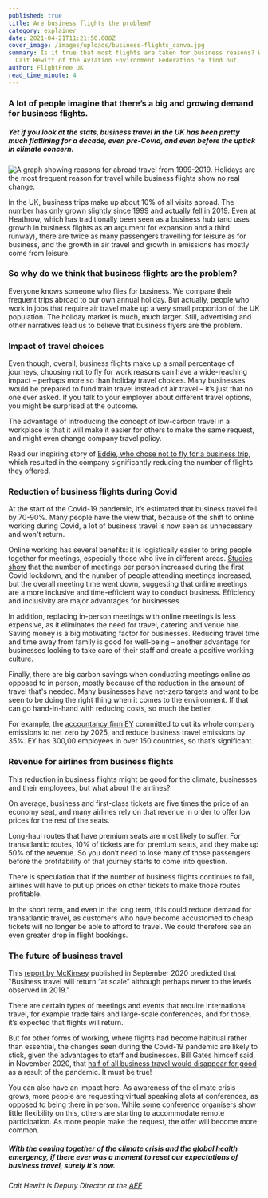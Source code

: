 ```yaml
---
published: true
title: Are business flights the problem?
category: explainer
date: 2021-04-21T11:21:50.008Z
cover_image: /images/uploads/business-flights_canva.jpg
summary: Is it true that most flights are taken for business reasons? We talk to
  Cait Hewitt of the Aviation Environment Federation to find out.
author: FlightFree UK
read_time_minute: 4
---
```

### A lot of people imagine that there’s a big and growing demand for business flights.

##### Yet if you look at the stats, business travel in the UK has been pretty much flatlining for a decade, even pre-Covid, and even before the uptick in climate concern.

![A graph showing reasons for abroad travel from 1999-2019. Holidays are the most frequent reason for travel while business flights show no real change.](/images/uploads/ons-travel-trends-chart.jpg)

In the UK, business trips make up about 10% of all visits abroad. The number has only grown slightly since 1999 and actually fell in 2019. Even at Heathrow, which has traditionally been seen as a business hub (and uses growth in business flights as an argument for expansion and a third runway), there are twice as many passengers travelling for leisure as for business, and the growth in air travel and growth in emissions has mostly come from leisure.

### So why do we think that business flights are the problem?

Everyone knows someone who flies for business. We compare their frequent trips abroad to our own annual holiday. But actually, people who work in jobs that require air travel make up a very small proportion of the UK population. The holiday market is much, much larger. Still, advertising and other narratives lead us to believe that business flyers are the problem.

### I﻿mpact of travel choices

E﻿ven though, overall, business flights make up a small percentage of journeys, choosing not to fly for work reasons can have a wide-reaching impact – perhaps more so than holiday travel choices. Many businesses would be prepared to fund train travel instead of air travel – it’s just that no one ever asked. If you talk to your employer about different travel options, you might be surprised at the outcome. 

T﻿he advantage of introducing the concept of low-carbon travel in a workplace is that it will make it easier for others to make the same request, and might even change company travel policy.

R﻿ead our inspiring story of [Eddie, who chose not to fly for a business trip](/post/sorry-boss-i-ve-given-up-flying/), which resulted in the company significantly reducing the number of flights they offered. 

### R﻿eduction of business flights during Covid

A﻿t the start of the Covid-19 pandemic, it’s estimated that business travel fell by 70-90%. Many people have the view that, because of the shift to online working during Covid, a lot of business travel is now seen as unnecessary and won't return.

O﻿nline working has several benefits: it is logistically easier to bring people together for meetings, especially those who live in different areas. [Studies show](https://www.statista.com/statistics/1234923/pre-and-post-covid-online-meetings/) that the number of meetings per person increased during the first Covid lockdown, and the number of people attending meetings increased, but the overall meeting time went down, suggesting that online meetings are a more inclusive and time-efficient way to conduct business. Efficiency and inclusivity are major advantages for businesses.

I﻿n addition, replacing in-person meetings with online meetings is less expensive, as it eliminates the need for travel, catering and venue hire. Saving money is a big motivating factor for businesses. Reducing travel time and time away from family is good for well-being – another advantage for businesses looking to take care of their staff and create a positive working culture.

F﻿inally, there are big carbon savings when conducting meetings online as opposed to in person, mostly because of the reduction in the amount of travel that's needed. Many businesses have net-zero targets and want to be seen to be doing the right thing when it comes to the environment. If that can go hand-in-hand with reducing costs, so much the better. 

For example, the [accountancy firm EY](https://www.ey.com/en_uk/news/2021/01/ey-announces-ambition-to-be-carbon-negative-in-2021) committed to cut its whole company emissions to net zero by 2025, and reduce business travel emissions by 35%.  EY has 300,00 employees in over 150 countries, so that’s significant. 

### R﻿evenue for airlines from business flights

This reduction in business flights might be good for the climate, businesses and their employees, but what about the airlines? 

On average, business and first-class tickets are five times the price of an economy seat, and many airlines rely on that revenue in order to offer low prices for the rest of the seats. 

Long-haul routes that have premium seats are most likely to suffer. For transatlantic routes, 10% of tickets are for premium seats, and they make up 50% of the revenue. So you don’t need to lose many of those passengers before the profitability of that journey starts to come into question. 

There is speculation that if the number of business flights continues to fall, airlines will have to put up prices on other tickets to make those routes profitable.

In the short term, and even in the long term, this could reduce demand for transatlantic travel, as customers who have become accustomed to cheap tickets will no longer be able to afford to travel. We could therefore see an even greater drop in flight bookings.

### The future of business travel

This [report by McKinsey](https://www.mckinsey.com/~/media/mckinsey/industries/travel%20transport%20and%20logistics/our%20insights/the%20travel%20industry%20turned%20upside%20down%20insights%20analysis%20and%20actions%20for%20travel%20executives/the-travel-industry-turned-upside-down-insights-analysis-and-actions-for-travel-executives.pdf) published in September 2020 predicted that "Business travel will return “at scale” although perhaps never to the levels observed in 2019."

T﻿here are certain types of meetings and events that require international travel, for example trade fairs and large-scale conferences, and for those, it’s expected that flights will return. 

B﻿ut for other forms of working, where flights had become habitual rather than essential, the changes seen during the Covid-19 pandemic are likely to stick, given the advantages to staff and businesses. Bill Gates himself said, in November 2020, that [half of all business travel would disappear for good](https://www.cnbc.com/2020/11/17/coronavirus-bill-gates-says-more-than-50percent-of-business-travel-will-disappear-long-term.html) as a result of the pandemic. It must be true!

Y﻿ou can also have an impact here. As awareness of the climate crisis grows, more people are requesting virtual speaking slots at conferences, as opposed to being there in person. While some conference organisers show little flexibility on this, others are starting to accommodate remote participation. As more people make the request, the offer will become more common.

##### With the coming together of the climate crisis and the global health emergency, if there ever was a moment to reset our expectations of business travel, surely it’s now.

*Cait Hewitt is Deputy Director at the [AEF](https://www.aef.org.uk/)*